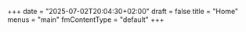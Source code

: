 +++
date = "2025-07-02T20:04:30+02:00"
draft = false
title = "Home"
menus = "main"
fmContentType = "default"
+++
